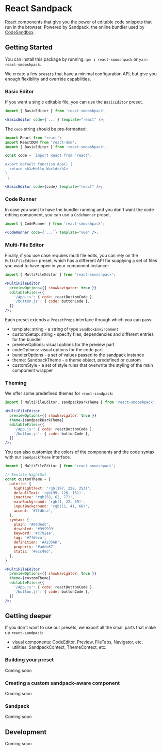 # React Sandpack

React components that give you the power of editable code snippets that run in
the browser. Powered by Sandpack, the online bundler used by
[CodeSandbox](https://codesandbox.io/).

## Getting Started

You can install this package by running `npm i react-smooshpack` or
`yarn react-smooshpack`.

We create a few `presets` that have a minimal configuration API, but give you
enough flexibility and override capabilities.

### Basic Editor

If you want a single editable file, you can use the `BasicEditor` preset.

```jsx
import { BasicEditor } from 'react-smooshpack';

<BasicEditor code={`...`} template="react" />;
```

The `code` string should be pre-formatted:

```jsx
import React from 'react';
import ReactDOM from 'react-dom';
import { BasicEditor } from 'react-smooshpack';

const code = `import React from 'react';

export default function App() {
  return <h1>Hello World</h1>
}
`;

<BasicEditor code={code} template="react" />;
```

### Code Runner

In case you want to have the bundler running and you don't want the code editing
component, you can use a `CodeRunner` preset.

```jsx
import { CodeRunner } from 'react-smooshpack';

<CodeRunner code={`...`} template="vue" />;
```

### Multi-File Editor

Finally, if you use case requires multi file edits, you can rely on the
`MultiFileEditor` preset, which has a different API for supplying a set of files
you want to have open in your component instance:

```jsx
import { MultiFileEditor } from 'react-smooshpack';

<MultiFileEditor
  previewOptions={{ showNavigator: true }}
  editableFiles={{
    '/App.js': { code: reactButtonCode },
    '/button.js': { code: buttonCode },
  }}
/>;
```

Each preset extends a `PresetProps` interface through which you can pass:

- template: string - a string of type `SandboxEnvironment`
- customSetup: string - specify files, dependencies and different entries for
  the bundler
- previewOptions: visual options for the preview part
- codeOptions: visual options for the code part
- bundlerOptions - a set of values passed to the sandpack instance
- theme: SandpackTheme - a theme object, predefined or custom
- customStyle - a set of style rules that overwrite the styling of the main
  component wrapper

### Theming

We offer some predefined themes for `react-sandpack`:

```jsx
import { MultiFileEditor, sandpackDarkTheme } from 'react-smooshpack';

<MultiFileEditor
  previewOptions={{ showNavigator: true }}
  theme={sandpackDarkTheme}
  editableFiles={{
    '/App.js': { code: reactButtonCode },
    '/button.js': { code: buttonCode },
  }}
/>;
```

You can also customize the colors of the components and the code syntax with our
`SandpackTheme` interface.

```jsx
import { MultiFileEditor } from 'react-smooshpack';

// Emulate NightOwl
const customTheme = {
  palette: {
    highlightText: 'rgb(197, 228, 253)',
    defaultText: 'rgb(95, 126, 151)',
    inactive: 'rgb(58, 62, 77)',
    mainBackground: 'rgb(1, 22, 39)',
    inputBackground: 'rgb(11, 41, 66)',
    accent: '#7fdbca',
  },
  syntax: {
    plain: '#d6deeb',
    disabled: '#999999',
    keyword: '#c792ea',
    tag: '#7fdbca',
    definition: '#A23DAD',
    property: '#addb67',
    static: '#ecc48d',
  },
}

<MultiFileEditor
  previewOptions={{ showNavigator: true }}
  theme={customTheme}
  editableFiles={{
    '/App.js': { code: reactButtonCode },
    '/button.js': { code: buttonCode },
  }}
/>;
```

## Getting deeper

If you don't want to use our presets, we export all the small parts that make up
`react-sandpack`:

- visual components: CodeEditor, Preview, FileTabs, Navigator, etc.
- utilities: SandpackContext, ThemeContext, etc.

### Building your preset

Coming soon

### Creating a custom sandpack-aware component

Coming soon

### Sandpack

Coming soon

## Development

Coming soon
